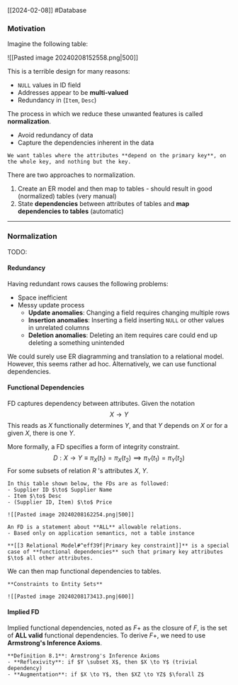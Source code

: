[[2024-02-08]] #Database 

### Motivation 
Imagine the following table:

![[Pasted image 20240208152558.png|500]]

This is a terrible design for many reasons:
- `NULL` values in ID field 
- Addresses appear to be **multi-valued**
- Redundancy in (`Item`, `Desc`)

The process in which we reduce these unwanted features is called **normalization**.
- Avoid redundancy of data
- Capture the dependencies inherent in the data

```ad-important
We want tables where the attributes **depend on the primary key**, on the whole key, and nothing but the key.
```

There are two approaches to normalization.
1. Create an ER model and then map to tables - should result in good (normalized) tables (very manual)
2. State **dependencies** between attributes of tables and **map dependencies to tables** (automatic)

---
### Normalization 
TODO:

#### Redundancy
Having redundant rows causes the following problems:
- Space inefficient 
- Messy update process
	- **Update anomalies**: Changing a field requires changing multiple rows
	- **Insertion anomalies**: Inserting a field inserting `NULL` or other values in unrelated columns
	- **Deletion anomalies**: Deleting an item requires care could end up deleting a something unintended

We could surely use ER diagramming and translation to a relational model. However, this seems rather ad hoc. Alternatively, we can use functional dependencies.

#### Functional Dependencies
FD captures dependency between attributes. Given the notation
$$X \to Y$$
This reads as $X$ functionally determines $Y$, and that $Y$ depends on $X$ or for a given $X$, there is one $Y$.

More formally, a FD specifies a form of integrity constraint.
$$D:X\to Y \equiv \pi_{X}(t_{1})=\pi_{X}(t_{2})\implies \pi_{Y}(t_{1})=\pi_{Y}(t_{2})$$
For some subsets of relation $R$ 's attributes $X$, $Y$.

```ad-example
In this table shown below, the FDs are as followed:
- Supplier ID $\to$ Supplier Name
- Item $\to$ Desc
- (Supplier ID, Item) $\to$ Price

![[Pasted image 20240208162254.png|500]]
```

```ad-note
An FD is a statement about **ALL** allowable relations.
- Based only on application semantics, not a table instance

**[[3 Relational Model#^eff39f|Primary key constraint]]** is a special case of **functional dependencies** such that primary key attributes $\to$ all other attributes.
```

We can then map functional dependencies to tables.

```ad-example
**Constraints to Entity Sets**

![[Pasted image 20240208173413.png|600]]
```

#### Implied FD
Implied functional dependencies, noted as $F+$ as the closure of $F$, is the set of **ALL valid** functional dependencies. To derive $F+$, we need to use **Armstrong's Inference Axioms**.

```ad-important
**Definition 8.1**: Armstrong's Inference Axioms
- **Reflexivity**: if $Y \subset X$, then $X \to Y$ (trivial dependency)
- **Augmentation**: if $X \to Y$, then $XZ \to YZ$ $\forall Z$
```
